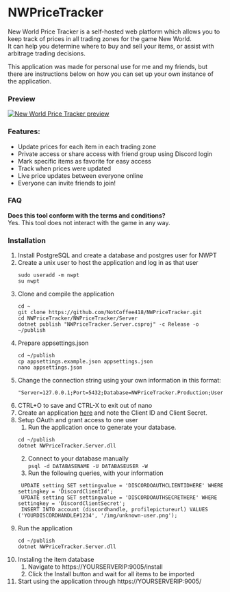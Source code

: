 # NWPriceTracker
New World Price Tracker is a self-hosted web platform which allows you to keep track of prices in all trading zones for the game New World.  
It can help you determine where to buy and sell your items, or assist with arbitrage trading decisions.

This application was made for personal use for me and my friends, but there are instructions below on how you can set up your own instance of the application.

### Preview
[![New World Price Tracker preview](https://user-images.githubusercontent.com/9306304/139482301-9476db8b-a59e-4705-81ab-8f30f1537023.png)](https://user-images.githubusercontent.com/9306304/139482100-38e6bfac-ddba-46a2-9d2e-0558622e7cea.png)

### Features:
- Update prices for each item in each trading zone
- Private access or share access with friend group using Discord login
- Mark specific items as favorite for easy access
- Track when prices were updated
- Live price updates between everyone online
- Everyone can invite friends to join!

### FAQ
**Does this tool conform with the terms and conditions?**  
Yes. This tool does not interact with the game in any way.
   
### Installation
1. Install PostgreSQL and create a database and postgres user for NWPT
2. Create a unix user to host the application and log in as that user  
    ```
    sudo useradd -m nwpt
    su nwpt
    ```
3. Clone and compile the application
    ```
    cd ~
    git clone https://github.com/NotCoffee418/NWPriceTracker.git
    cd NWPriceTracker/NWPriceTracker/Server
    dotnet publish "NWPriceTracker.Server.csproj" -c Release -o ~/publish
    ```
4. Prepare appsettings.json
   ```
   cd ~/publish
   cp appsettings.example.json appsettings.json
   nano appsettings.json
   ```
5. Change the connection string using your own information in this format:
    ```
    "Server=127.0.0.1;Port=5432;Database=NWPriceTracker.Production;Userid=NWPriceTracker;Password=PASSWORDHERE"
    ``` 
6. CTRL+O to save and CTRL-X to exit out of nano
7. Create an application [here](https://discord.com/developers/applications/) and note the Client ID and Client Secret.
8. Setup OAuth and grant access to one user
   1. Run the application once to generate your database.
    ```
    cd ~/publish
    dotnet NWPriceTracker.Server.dll
    ```
   2. Connect to your database manually  
   `psql -d DATABASENAME -U DATABASEUSER -W`
   1. Run the following queries, with your information
   ```
    UPDATE setting SET settingvalue = 'DISCORDOAUTHCLIENTIDHERE' WHERE settingkey = 'DiscordClientId';
    UPDATE setting SET settingvalue = 'DISCORDOAUTHSECRETHERE' WHERE settingkey = 'DiscordClientSecret';
    INSERT INTO account (discordhandle, profilepictureurl) VALUES ('YOURDISCORDHANDLE#1234', '/img/unknown-user.png');
   ```
9. Run the application
    ```
    cd ~/publish
    dotnet NWPriceTracker.Server.dll
    ```
10. Instaling the item database
    1. Navigate to https://YOURSERVERIP:9005/install
    2. Click the Install button and wait for all items to be imported 
11. Start using the application through https://YOURSERVERIP:9005/
